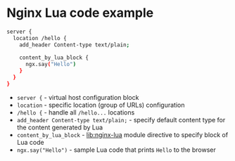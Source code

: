 # Nginx Lua code example

```bash
server {
  location /hello {
    add_header Content-type text/plain;
    
    content_by_lua_block {
      ngx.say("Hello")
    }
  }
}
```

- `server {` - virtual host configuration block
- `location` - specific location (group of URLs) configuration
- `/hello {` - handle all `/hello...` locations
- `add_header Content-type text/plain;` - specify default content type for the content generated by Lua
- `content_by_lua_block` - [lib:nginx-lua](/nginx-lua/how-to-install-nginx-lua-module-in-ubuntu-ubuntuversion) module directive to specify block of Lua code
- `ngx.say("Hello")` - sample Lua code that prints `Hello` to the browser


